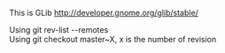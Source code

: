 This is GLib
http://developer.gnome.org/glib/stable/

Using git rev-list --remotes
<br/>
Using git checkout master~X, x is the number of revision
<br/>

